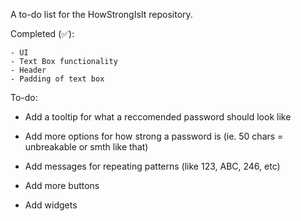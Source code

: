A to-do list for the HowStrongIsIt repository.

Completed (✅):

    - UI
    - Text Box functionality
    - Header
    - Padding of text box

To-do:

- Add a tooltip for what a reccomended password should look like

- Add more options for how strong a password is (ie. 50 chars = unbreakable or smth like that)

- Add messages for repeating patterns (like 123, ABC, 246, etc)
  
- Add more buttons

- Add widgets


